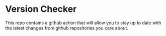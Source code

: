 # Version Checker

This repo contains a github action that will allow you to stay up to date with the latest changes from github repositories you care about.

